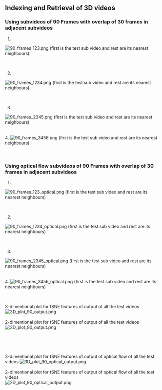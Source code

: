 ## Indexing and Retrieval of 3D videos


### Using subvideos of 90 Frames with overlap of 30 frames in adjacent subvideos

1.
<img src="90_frames_123.png" alt="90_frames_123.png" class="inline"/>
(first is the test sub video and rest are its nearest neighbours)
<br>
<br>
<br>

2.
<img src="90_frames_1234.png" alt="90_frames_1234.png" class="inline"/>
(first is the test sub video and rest are its nearest neighbours)
<br>
<br>
<br>

3.
<img src="90_frames_2345.png" alt="90_frames_2345.png" class="inline"/>
(first is the test sub video and rest are its nearest neighbours)
<br>
<br>
<br>
4.
<img src="90_frames_3456.png" alt="90_frames_3456.png" class="inline"/>
(first is the test sub video and rest are its nearest neighbours)

<br>
<br>
<br>

### Using optical flow subvideos of 90 Frames with overlap of 30 frames in adjacent subvideos

1.
<img src="90_frames_123_optical.png" alt="90_frames_123_optical.png" class="inline"/>
(first is the test sub video and rest are its nearest neighbours)
<br>
<br>
<br>

2.
<img src="90_frames_1234_optical.png" alt="90_frames_1234_optical.png" class="inline"/>
(first is the test sub video and rest are its nearest neighbours)
<br>
<br>
<br>

3.
<img src="90_frames_2345_optical.png" alt="90_frames_2345_optical.png" class="inline"/>
(first is the test sub video and rest are its nearest neighbours)
<br>
<br>
<br>
4.
<img src="90_frames_3456_optical.png" alt="90_frames_3456_optical.png" class="inline"/>
(first is the test sub video and rest are its nearest neighbours)

<br>
<br>
<br>


3-dimentional plot for tSNE features of output of all the test videos
<img src="3D_plot_90_output.png" alt="3D_plot_90_output.png" class="inline"/>
<br>
<br>
2-dimentional plot for tSNE features of output of all the test videos
<br>
<img src="2D_plot_90_output.png" alt="2D_plot_90_output.png" class="inline"/>
<br>
<br>

<br>
<br>

3-dimentional plot for tSNE features of output of optical flow of all the test videos
<img src="3D_plot_90_optical_output.png" alt="3D_plot_90_optical_output.png" class="inline"/>
<br>
<br>
2-dimentional plot for tSNE features of output of optical flow of all the test videos
<br>
<img src="2D_plot_90_optical_output.png" alt="2D_plot_90_optical_output.png" class="inline"/>
<br>
<br>
